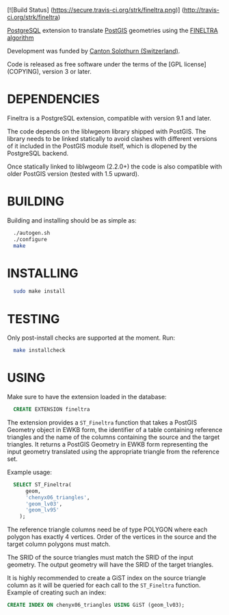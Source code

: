 [![Build Status]
(https://secure.travis-ci.org/strk/fineltra.png)]
(http://travis-ci.org/strk/fineltra)


[PostgreSQL](http://postgresql.org/) extension to translate
[PostGIS](http://www.postgis.net) geometries using the [FINELTRA algorithm](
http://www.swisstopo.admin.ch/internet/swisstopo/en/home/topics/survey/lv95/lv03-lv95/chenyx06.html
)

Development was funded by [Canton Solothurn (Switzerland)](
http://www.so.ch/verwaltung/bau-und-justizdepartement/amt-fuer-geoinformation/geoportal/
).

Code is released as free software under the terms of the [GPL license]
(COPYING), version 3 or later.


DEPENDENCIES
============

Fineltra is a PostgreSQL extension, compatible with version 9.1
and later.

The code depends on the liblwgeom library shipped with PostGIS.
The library needs to be linked statically to avoid clashes with
different versions of it included in the PostGIS module itself,
which is dlopened by the PostgreSQL backend.

Once statically linked to liblwgeom (2.2.0+) the code is also
compatible with older PostGIS version (tested with 1.5 upward).

BUILDING
========

Building and installing should be as simple as:

```sh
  ./autogen.sh
  ./configure
  make
```

INSTALLING
==========

```sh
  sudo make install
```

TESTING
=======

Only post-install checks are supported at the moment. Run:

```sh
  make installcheck
```

USING
=====

Make sure to have the extension loaded in the database:

```sql
  CREATE EXTENSION fineltra
```

The extension provides a ``ST_Fineltra`` function that takes
a PostGIS Geometry object in EWKB form, the identifier of a table
containing reference triangles and the name of the columns containing
the source and the target triangles. It returns a PostGIS Geometry in
EWKB form representing the input geometry translated using the
appropriate triangle from the reference set.

Example usage:

```sql
  SELECT ST_Fineltra(
      geom,
      'chenyx06_triangles',
      'geom_lv03',
      'geom_lv95'
    );
```

The reference triangle columns need be of type POLYGON where each
polygon has exactly 4 vertices. Order of the vertices in the source
and the target column polygons must match.

The SRID of the source triangles must match the SRID of the input
geometry. The output geometry will have the SRID of the target
triangles.

It is highly recommended to create a GiST index on the source triangle
column as it will be queried for each call to the ``ST_Fineltra``
function. Example of creating such an index:

```sql
CREATE INDEX ON chenyx06_triangles USING GiST (geom_lv03);
```
